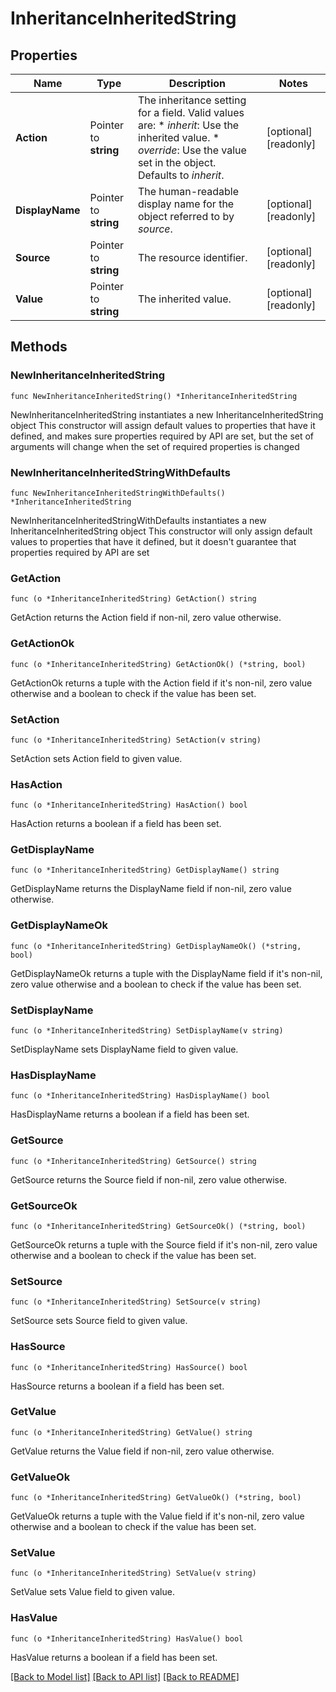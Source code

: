 # InheritanceInheritedString

## Properties

Name | Type | Description | Notes
------------ | ------------- | ------------- | -------------
**Action** | Pointer to **string** | The inheritance setting for a field.  Valid values are: * _inherit_: Use the inherited value. * _override_: Use the value set in the object.  Defaults to _inherit_. | [optional] [readonly] 
**DisplayName** | Pointer to **string** | The human-readable display name for the object referred to by _source_. | [optional] [readonly] 
**Source** | Pointer to **string** | The resource identifier. | [optional] [readonly] 
**Value** | Pointer to **string** | The inherited value. | [optional] [readonly] 

## Methods

### NewInheritanceInheritedString

`func NewInheritanceInheritedString() *InheritanceInheritedString`

NewInheritanceInheritedString instantiates a new InheritanceInheritedString object
This constructor will assign default values to properties that have it defined,
and makes sure properties required by API are set, but the set of arguments
will change when the set of required properties is changed

### NewInheritanceInheritedStringWithDefaults

`func NewInheritanceInheritedStringWithDefaults() *InheritanceInheritedString`

NewInheritanceInheritedStringWithDefaults instantiates a new InheritanceInheritedString object
This constructor will only assign default values to properties that have it defined,
but it doesn't guarantee that properties required by API are set

### GetAction

`func (o *InheritanceInheritedString) GetAction() string`

GetAction returns the Action field if non-nil, zero value otherwise.

### GetActionOk

`func (o *InheritanceInheritedString) GetActionOk() (*string, bool)`

GetActionOk returns a tuple with the Action field if it's non-nil, zero value otherwise
and a boolean to check if the value has been set.

### SetAction

`func (o *InheritanceInheritedString) SetAction(v string)`

SetAction sets Action field to given value.

### HasAction

`func (o *InheritanceInheritedString) HasAction() bool`

HasAction returns a boolean if a field has been set.

### GetDisplayName

`func (o *InheritanceInheritedString) GetDisplayName() string`

GetDisplayName returns the DisplayName field if non-nil, zero value otherwise.

### GetDisplayNameOk

`func (o *InheritanceInheritedString) GetDisplayNameOk() (*string, bool)`

GetDisplayNameOk returns a tuple with the DisplayName field if it's non-nil, zero value otherwise
and a boolean to check if the value has been set.

### SetDisplayName

`func (o *InheritanceInheritedString) SetDisplayName(v string)`

SetDisplayName sets DisplayName field to given value.

### HasDisplayName

`func (o *InheritanceInheritedString) HasDisplayName() bool`

HasDisplayName returns a boolean if a field has been set.

### GetSource

`func (o *InheritanceInheritedString) GetSource() string`

GetSource returns the Source field if non-nil, zero value otherwise.

### GetSourceOk

`func (o *InheritanceInheritedString) GetSourceOk() (*string, bool)`

GetSourceOk returns a tuple with the Source field if it's non-nil, zero value otherwise
and a boolean to check if the value has been set.

### SetSource

`func (o *InheritanceInheritedString) SetSource(v string)`

SetSource sets Source field to given value.

### HasSource

`func (o *InheritanceInheritedString) HasSource() bool`

HasSource returns a boolean if a field has been set.

### GetValue

`func (o *InheritanceInheritedString) GetValue() string`

GetValue returns the Value field if non-nil, zero value otherwise.

### GetValueOk

`func (o *InheritanceInheritedString) GetValueOk() (*string, bool)`

GetValueOk returns a tuple with the Value field if it's non-nil, zero value otherwise
and a boolean to check if the value has been set.

### SetValue

`func (o *InheritanceInheritedString) SetValue(v string)`

SetValue sets Value field to given value.

### HasValue

`func (o *InheritanceInheritedString) HasValue() bool`

HasValue returns a boolean if a field has been set.


[[Back to Model list]](../README.md#documentation-for-models) [[Back to API list]](../README.md#documentation-for-api-endpoints) [[Back to README]](../README.md)


